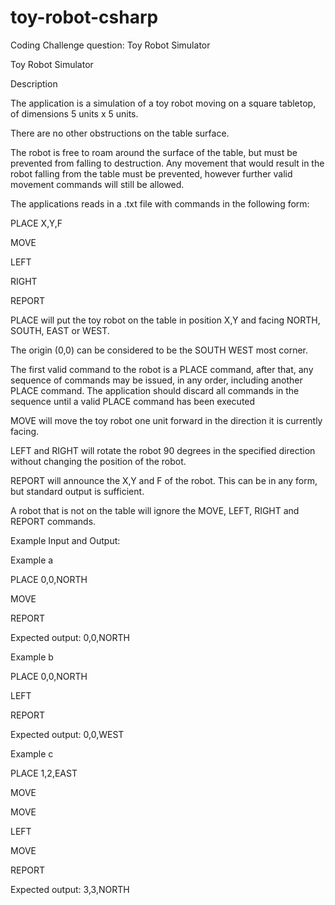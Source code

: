 # toy-robot-csharp
Coding Challenge question: Toy Robot Simulator

Toy Robot Simulator

Description

The application is a simulation of a toy robot moving on a square tabletop, 
of dimensions 5 units x 5 units.

There are no other obstructions on the table surface.

The robot is free to roam around the surface of the table, but must be 
prevented from falling to destruction. Any movement that would result in the 
robot falling from the table must be prevented, however further valid movement 
commands will still be allowed.

The applications reads in a .txt file with commands in the following form:

PLACE X,Y,F

MOVE

LEFT

RIGHT

REPORT


PLACE will put the toy robot on the table in position X,Y and facing 
NORTH, SOUTH, EAST or WEST.

The origin (0,0) can be considered to be the SOUTH WEST most corner.

The first valid command to the robot is a PLACE command, after that, 
any sequence of commands may be issued, in any order, including another PLACE command. 
The application should discard all commands in the sequence until a valid PLACE 
command has been executed

MOVE will move the toy robot one unit forward in the direction it is currently facing.

LEFT and RIGHT will rotate the robot 90 degrees in the specified direction without 
changing the position of the robot.

REPORT will announce the X,Y and F of the robot. This can be in any form, but standard 
output is sufficient.

A robot that is not on the table will ignore the MOVE, LEFT, RIGHT and 
REPORT commands.

Example Input and Output:

Example a

PLACE 0,0,NORTH

MOVE

REPORT

Expected output: 0,0,NORTH

Example b

PLACE 0,0,NORTH

LEFT

REPORT

Expected output: 0,0,WEST

Example c

PLACE 1,2,EAST

MOVE

MOVE

LEFT

MOVE

REPORT

Expected output: 3,3,NORTH


